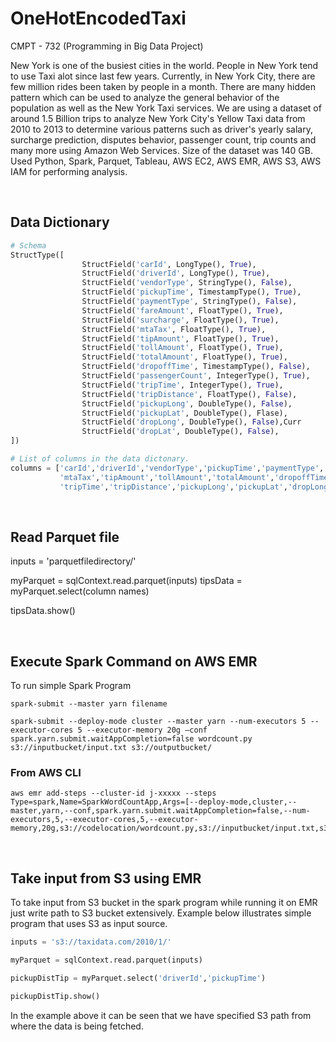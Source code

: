 # OneHotEncodedTaxi
CMPT - 732 (Programming in Big Data Project)

New York is one of the busiest cities in the world. People in New York tend to use Taxi alot since last few years. Currently, in New York City, there are few million rides been taken by people in a month. There are many hidden pattern which can be used to analyze the general behavior of the population as well as the New York Taxi services. We are using a dataset of around 1.5 Billion trips to analyze New York City's Yellow Taxi data from 2010 to 2013 to determine various patterns such as driver's yearly salary, surcharge prediction, disputes behavior, passenger count, trip counts and many more using Amazon Web Services. Size of the dataset was 140 GB. Used Python, Spark, Parquet, Tableau, AWS EC2, AWS EMR, AWS S3, AWS IAM for performing analysis.

<br>

## Data Dictionary

```Python
# Schema
StructType([
    			StructField('carId', LongType(), True),
    			StructField('driverId', LongType(), True),
    			StructField('vendorType', StringType(), False),
    			StructField('pickupTime', TimestampType(), True),
    			StructField('paymentType', StringType(), False),
    			StructField('fareAmount', FloatType(), True),
    			StructField('surcharge', FloatType(), True),
    			StructField('mtaTax', FloatType(), True),
    			StructField('tipAmount', FloatType(), True),
    			StructField('tollAmount', FloatType(), True),
    			StructField('totalAmount', FloatType(), True),
    			StructField('dropoffTime', TimestampType(), False),
    			StructField('passengerCount', IntegerType(), True),
    			StructField('tripTime', IntegerType(), True),
    			StructField('tripDistance', FloatType(), False),
    			StructField('pickupLong', DoubleType(), False),
    			StructField('pickupLat', DoubleType(), Flase),
    			StructField('dropLong', DoubleType(), False),Curr
    			StructField('dropLat', DoubleType(), False),
])

# List of columns in the data dictonary.
columns = ['carId','driverId','vendorType','pickupTime','paymentType','fareAmount','surcharge' \
		   'mtaTax','tipAmount','tollAmount','totalAmount','dropoffTime','passengerCount' \
		   'tripTime','tripDistance','pickupLong','pickupLat','dropLong','dropLat']
```

<br>

## Read Parquet file

inputs = 'parquetfiledirectory/'

myParquet = sqlContext.read.parquet(inputs)
tipsData = myParquet.select(column names)

tipsData.show()

<br>

## Execute Spark Command on AWS EMR

To run simple Spark Program
```shell
spark-submit --master yarn filename
```

```shell
spark-submit --deploy-mode cluster --master yarn --num-executors 5 --executor-cores 5 --executor-memory 20g –conf spark.yarn.submit.waitAppCompletion=false wordcount.py s3://inputbucket/input.txt s3://outputbucket/
```

### From AWS CLI
```shell
aws emr add-steps --cluster-id j-xxxxx --steps Type=spark,Name=SparkWordCountApp,Args=[--deploy-mode,cluster,--master,yarn,--conf,spark.yarn.submit.waitAppCompletion=false,--num-executors,5,--executor-cores,5,--executor-memory,20g,s3://codelocation/wordcount.py,s3://inputbucket/input.txt,s3://outputbucket/],ActionOnFailure=CONTINUE
```

<br>

## Take input from S3 using EMR
To take input from S3 bucket in the spark program while running it on EMR just write path to S3 bucket extensively. Example below illustrates simple program that uses S3 as input source.

```Python
inputs = 's3://taxidata.com/2010/1/'

myParquet = sqlContext.read.parquet(inputs)

pickupDistTip = myParquet.select('driverId','pickupTime')

pickupDistTip.show()
```

In the example above it can be seen that we have specified S3 path from where the data is being fetched.
